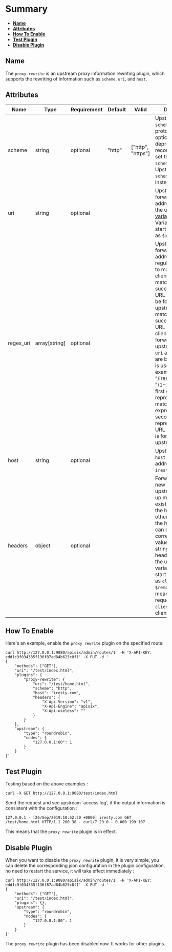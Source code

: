 <!--
#
# Licensed to the Apache Software Foundation (ASF) under one or more
# contributor license agreements.  See the NOTICE file distributed with
# this work for additional information regarding copyright ownership.
# The ASF licenses this file to You under the Apache License, Version 2.0
# (the "License"); you may not use this file except in compliance with
# the License.  You may obtain a copy of the License at
#
#     http://www.apache.org/licenses/LICENSE-2.0
#
# Unless required by applicable law or agreed to in writing, software
# distributed under the License is distributed on an "AS IS" BASIS,
# WITHOUT WARRANTIES OR CONDITIONS OF ANY KIND, either express or implied.
# See the License for the specific language governing permissions and
# limitations under the License.
#
-->

# Summary

- [**Name**](#name)
- [**Attributes**](#attributes)
- [**How To Enable**](#how-to-enable)
- [**Test Plugin**](#test-plugin)
- [**Disable Plugin**](#disable-plugin)

## Name

The `proxy-rewrite` is an upstream proxy information rewriting plugin, which supports the rewriting of information such as `scheme`, `uri`, and `host`.

## Attributes

| Name      | Type          | Requirement | Default | Valid             | Description                                                  |
| --------- | ------------- | ----------- | ------- | ----------------- | ------------------------------------------------------------ |
| scheme    | string        | optional    | "http"  | ["http", "https"] | Upstream new `schema` forwarding protocol. This option is deprecated. It's recommended to set the proxy `scheme` in the Upstream object's `scheme` field instead.|
| uri       | string        | optional    |         |                   | Upstream new `uri` forwarding address. Supports the use of [Nginx variables](https://nginx.org/en/docs/http/ngx_http_core_module.html). Variables must start with `$`, such as `$arg_name`. |
| regex_uri | array[string] | optional    |         |                   | Upstream new `uri` forwarding address. Use regular expression to match URL from client, when the match is successful, the URL template will be forwarded upstream. If the match is not successful, the URL from the client will be forwarded to the upstream. When `uri` and `regex_uri` are both exist, `uri` is used first. For example: [" ^/iresty/(.*)/(.*)/(.*)", "/$1-$2-$3"], the first element represents the matching regular expression and the second element represents the URL template that is forwarded to the upstream. |
| host      | string        | optional    |         |                   | Upstream new `host` forwarding address, example `iresty.com`. |
| headers   | object        | optional    |         |                   | Forward to the new `headers` of the upstream, can set up multiple. If it exists, will rewrite the header, otherwise will add the header. You can set the corresponding value to an empty string to remove a header. Support the use of Nginx variables. Need to start with `$`, such as `client_addr: $remote_addr`: it means that the request header `client_addr` is the client IP. |

## How To Enable

Here's an example, enable the `proxy rewrite` plugin on the specified route:

```shell
curl http://127.0.0.1:9080/apisix/admin/routes/1  -H 'X-API-KEY: edd1c9f034335f136f87ad84b625c8f1' -X PUT -d '
{
    "methods": ["GET"],
    "uri": "/test/index.html",
    "plugins": {
        "proxy-rewrite": {
            "uri": "/test/home.html",
            "scheme": "http",
            "host": "iresty.com",
            "headers": {
                "X-Api-Version": "v1",
                "X-Api-Engine": "apisix",
                "X-Api-useless": ""
            }
        }
    },
    "upstream": {
        "type": "roundrobin",
        "nodes": {
            "127.0.0.1:80": 1
        }
    }
}'
```

## Test Plugin

Testing based on the above examples :

```shell
curl -X GET http://127.0.0.1:9080/test/index.html
```

Send the request and see upstream `access.log', if the output information is consistent with the configuration :

```
127.0.0.1 - [26/Sep/2019:10:52:20 +0800] iresty.com GET /test/home.html HTTP/1.1 200 38 - curl/7.29.0 - 0.000 199 107
```

This means that the `proxy rewrite` plugin is in effect.

## Disable Plugin

When you want to disable the `proxy rewrite` plugin, it is very simple,
 you can delete the corresponding json configuration in the plugin configuration,
  no need to restart the service, it will take effect immediately :

```shell
curl http://127.0.0.1:9080/apisix/admin/routes/1  -H 'X-API-KEY: edd1c9f034335f136f87ad84b625c8f1' -X PUT -d '
{
    "methods": ["GET"],
    "uri": "/test/index.html",
    "plugins": {},
    "upstream": {
        "type": "roundrobin",
        "nodes": {
            "127.0.0.1:80": 1
        }
    }
}'
```

The `proxy rewrite` plugin has been disabled now. It works for other plugins.
